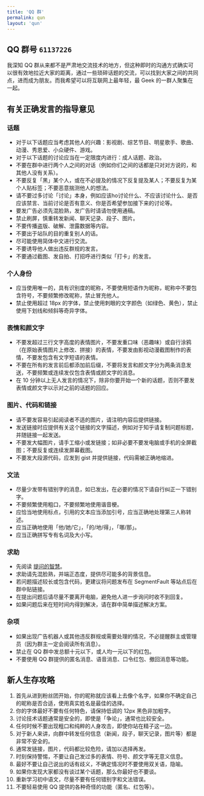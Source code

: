 ```yaml
---
title: 'QQ 群'
permalink: qun
layout: 'qun'
---
```


## QQ 群号 `61137226`

我深知 QQ 群从来都不是严肃地交流技术的地方，但这种即时的沟通方式确实可以很有效地拉近大家的距离，通过一些琐碎话题的交流，可以找到大家之间的共同点，进而成为朋友。而我希望可以将互联网上最年轻，最 Geek 的一群人聚集在一起。

## 有关正确发言的指导意见
### 话题

* 对于以下话题应当考虑其他人的兴趣：影视剧、综艺节目、明星歌手、歌曲、动漫、秀恩爱、小众硬件、游戏。
* 对于以下话题的讨论应当在一定限度内进行：成人话题、政治。
* 不要在群中进行两个人之间的对话（例如你们之间的话都是只对对方说的，和其他人没有关系）。
* 不要反复「黑」某个人，或在不必提及的情况下反复提及某人；不要反复为某个人贴标签；不要恶意揣测他人的想法。
* 请不要过多讨论「讨论」本身，例如应该ho讨论什么、不应该讨论什么、是否应该禁言、当前讨论是否有意义、你是否希望参加接下来的讨论等。
* 要发广告必须先混脸熟，发广告时请请勿使用通稿。
* 禁止刷屏，慎重转发新闻、聊天记录、段子、图片。
* 不要传播盗版、破解、泄露数据等内容。
* 不要出于站队的目的重复别人的话。
* 尽可能使用简体中文进行交流。
* 不要诱导他人做出违反群规的发言。
* 不要通过截图、发自拍、打招呼进行类似「打卡」的发言。

### 个人身份

* 应当使用唯一的，具有识别度的昵称，不要使用短语作为昵称，昵称中不要包含符号，不要频繁修改昵称，禁止冒充他人。
* 禁止使用超过 18px 的字体，禁止使用刺眼的文字颜色（如绿色、黄色），禁止使用下划线和倾斜等奇异字体。

### 表情和颜文字

* 不要发超过三行文字高度的表情图片，不要发重口味（恶趣味）或自行涂鸦（在原始表情图片上修改、拼接）的表情，不要发由影视动漫截图制作的表情，不要发包含有文字短语的表情。
* 不要在所有的发言前后都添加前后缀，不要将发言和颜文字分为两条消息发送，不要频繁或连续发仅包含表情或颜文字的消息。
* 在 10 分钟以上无人发言的情况下，除非你要开始一个新的话题，否则不要发表情或颜文字以示对之前的话题的回应。

### 图片、代码和链接

* 请不要发容易引起阅读者不适的图片，请注明内容后提供链接。
* 发送链接时应提供有关这个链接的文字描述，例如对于知乎请复制问题标题，并随链接一起发送。
* 不要发大幅图片，请手工缩小或发链接；如非必要不要发电脑或手机的全屏截图；不要反复或连续发屏幕截图。
* 不要发大段源代码，应发到 gist 并提供链接，代码需被正确地缩进。

### 文法

* 尽量少发带有错别字的消息，如已发出，在必要的情况下请自行纠正一下错别字。
* 不要频繁使用粗口，不要频繁地使用谐音梗。
* 应恰当地使用标点，引用的文本应当添加引号，应当正确地处理第三人称转述。
* 应当正确地使用「他/她/它」，「的/地/得」，「哪/那」。
* 应当正确拼写专有名词及大小写。

### 求助

* 先阅读 [提问的智慧](https://lug.ustc.edu.cn/wiki/doc/smart-questions)。
* 求助请先混脸熟，并端正态度，提供尽可能多的背景信息。
* 若问题描述较长或包含代码，更建议将问题发布在 SegmentFault 等站点后在群中贴链接。
* 在提出问题后请尽量不要离开电脑，避免他人进一步询问时收不到回复。
* 如果问题后来在短时间内得到解决，请在群中简单描述解决方案。

### 杂项

* 如果出现广告机器人或其他违反群规或需要处理的情况，不必提醒群主或管理员（因为群主一定会阅读所有消息）。
* 禁止在 QQ 群中发总额十元以下，或人均一元以下的红包。
* 不要使用 QQ 群提供的匿名消息、语音消息、口令红包、撤回消息等功能。

## 新人生存攻略

1. 首先从进到粉丝团开始，你的昵称就应该看上去像个名字，如果你不确定自己的昵称是否合适，使用真实姓名是最佳的选择。
2. 你的字体最好不要有任何特色，请保持低调的 12px 黑色非加粗字。
3. 讨论技术话题通常是安全的，即使是「争论」，通常也比较安全。
4. 任何时候不要出现粗口和纯粹的人身攻击，即使你站在精子这一边。
5. 对于新人来讲，向群中转发任何信息（新闻，段子，聊天记录，图片等）都是非常不安全的。
6. 通常发链接，图片，代码都比较危险，请加以选择再发。
7. 时刻保持警惕，不要让自己发过多的表情、符号、颜文字等无意义信息。
8. 最好不要让自己说出的话有歧义，不确定情况时不要使用双关语，隐喻。
9. 如果你发现大家都没有谈过某个话题，那么你最好也不要谈。
10. 重新学习初中语文，尽量不要有任何错别字和文法错误。
11. 不要轻易使用 QQ 提供的各种奇怪的功能（匿名、红包等）。
